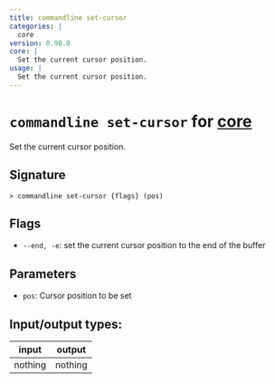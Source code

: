 ```yaml
---
title: commandline set-cursor
categories: |
  core
version: 0.98.0
core: |
  Set the current cursor position.
usage: |
  Set the current cursor position.
---
```

<!-- This file is automatically generated. Please edit the command in https://github.com/nushell/nushell instead. -->

# `commandline set-cursor` for [core](/commands/categories/core.md)

<div class='command-title'>Set the current cursor position.</div>

## Signature

```> commandline set-cursor {flags} (pos)```

## Flags

 -  `--end, -e`: set the current cursor position to the end of the buffer

## Parameters

 -  `pos`: Cursor position to be set


## Input/output types:

| input   | output  |
| ------- | ------- |
| nothing | nothing |
